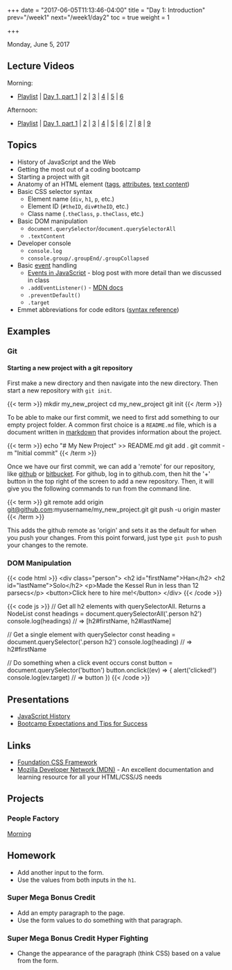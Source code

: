 +++
date = "2017-06-05T11:13:46-04:00"
title = "Day 1: Introduction"
prev="/week1"
next="/week1/day2"
toc = true
weight = 1

+++

<date>Monday, June 5, 2017</date>

## Lecture Videos

Morning:

* [Playlist](https://www.youtube.com/playlist?list=PLuT2TqJuwaY9SEkynJl1LudbfzWqc4l84) | [Day 1, part 1](https://www.youtube.com/watch?v=mhtpxtVSwfg&index=1&list=PLuT2TqJuwaY9SEkynJl1LudbfzWqc4l84) | [2](https://www.youtube.com/watch?v=9XobHYaiqFs&list=PLuT2TqJuwaY9SEkynJl1LudbfzWqc4l84&index=2) | [3](https://www.youtube.com/watch?v=A_ZQ2vNJVgM&list=PLuT2TqJuwaY9SEkynJl1LudbfzWqc4l84&index=3) | [4](https://www.youtube.com/watch?v=BmLs_5G1y2E&list=PLuT2TqJuwaY9SEkynJl1LudbfzWqc4l84&index=4) | [5](https://www.youtube.com/watch?v=OxNNiwMyKtA&list=PLuT2TqJuwaY9SEkynJl1LudbfzWqc4l84&index=5) | [6](https://www.youtube.com/watch?v=O6jH7kvNiqs&list=PLuT2TqJuwaY9SEkynJl1LudbfzWqc4l84&index=6)

Afternoon:

* [Playlist](https://www.youtube.com/playlist?list=PLuT2TqJuwaY9uIH9AFDZUyfalE-tY8REa) | [Day 1, part 1](https://www.youtube.com/watch?v=q_K_XXxfcsE&index=1&list=PLuT2TqJuwaY9uIH9AFDZUyfalE-tY8REa) | [2](https://www.youtube.com/watch?v=gX8YH7xXOqo&index=2&list=PLuT2TqJuwaY9uIH9AFDZUyfalE-tY8REa) | [3](https://www.youtube.com/watch?v=qQRQ4SwRLqA&index=3&list=PLuT2TqJuwaY9uIH9AFDZUyfalE-tY8REa) | [4](https://www.youtube.com/watch?v=UdofFaQQV4Y&index=4&list=PLuT2TqJuwaY9uIH9AFDZUyfalE-tY8REa) | [5](https://www.youtube.com/watch?v=A8_DUjAaNDE&index=5&list=PLuT2TqJuwaY9uIH9AFDZUyfalE-tY8REa) | [6](https://www.youtube.com/watch?v=N4iPjyE6Hic&index=6&list=PLuT2TqJuwaY9uIH9AFDZUyfalE-tY8REa) | [7](https://www.youtube.com/watch?v=spGLEQyrC5M&index=7&list=PLuT2TqJuwaY9uIH9AFDZUyfalE-tY8REa) | [8](https://www.youtube.com/watch?v=3JqiHc3aHuw&index=8&list=PLuT2TqJuwaY9uIH9AFDZUyfalE-tY8REa) | [9](https://www.youtube.com/watch?v=r5xS1HdC7c4&index=9&list=PLuT2TqJuwaY9uIH9AFDZUyfalE-tY8REa)

## Topics

* History of JavaScript and the Web
* Getting the most out of a coding bootcamp
* Starting a project with git
* Anatomy of an HTML element ([tags](https://developer.mozilla.org/en-US/docs/Web/HTML/Element), [attributes](https://developer.mozilla.org/en-US/docs/Web/HTML/Attributes), [text content](https://developer.mozilla.org/en-US/docs/Web/API/Node/textContent))
* Basic CSS selector syntax
  * Element name (`div`, `h1`, `p`, etc.)
  * Element ID (`#theID`, `div#theID`, etc.)
  * Class name (`.theClass`, `p.theClass`, etc.)
* Basic DOM manipulation
  * `document.querySelector`/`document.querySelectorAll`
  * `.textContent`
* Developer console
  * `console.log`
  * `console.group/.groupEnd/.groupCollapsed`
* Basic [event](https://www.w3schools.com/js/js_events.asp) handling
  * [Events in JavaScript](https://www.kirupa.com/html5/javascript_events.htm) - blog post with more detail than we discussed in class
  * `.addEventListener()` - [MDN docs](https://developer.mozilla.org/en-US/docs/Web/API/EventTarget/addEventListener)
  * `.preventDefault()`
  * `.target`
* Emmet abbreviations for code editors ([syntax reference](https://docs.emmet.io/abbreviations/syntax/))

## Examples

### Git

#### Starting a new project with a git repository

First make a new directory and then navigate into the new directory.  Then start a new repository with `git init`.

{{< term >}}
mkdir my_new_project
cd my_new_project
git init
{{< /term >}}

To be able to make our first commit, we need to first add something to our empty project folder.  A common first choice is a `README.md` file, which is a document written in [markdown](https://guides.github.com/features/mastering-markdown/) that provides information about the project.

{{< term >}}
echo "# My New Project" >> README.md
git add .
git commit -m "Initial commit"
{{< /term >}}

Once we have our first commit, we can add a 'remote' for our repository, like [github](https://github.com) or [bitbucket](https://bitbucket.org/).  For github, log in to github.com, then hit the '+' button in the top right of the screen to add a new repository.  Then, it will give you the following commands to run from the command line.

{{< term >}}
git remote add origin git@github.com:myusername/my_new_project.git
git push -u origin master
{{< /term >}}

This adds the github remote as 'origin' and sets it as the default for when you push your changes.  From this point forward, just type `git push` to push your changes to the remote.

### DOM Manipulation
{{< code html >}}
&lt;div class=&quot;person&quot;&gt;
  &lt;h2 id=&quot;firstName&quot;>Han&lt;/h2&gt;
  &lt;h2 id=&quot;lastName&quot;>Solo&lt;/h2&gt;
  &lt;p>Made the Kessel Run in less than 12 parsecs&lt;/p&gt;
  &lt;button>Click here to hire me!&lt;/button&gt;
&lt;/div&gt;
{{< /code >}}

{{< code js >}}
// Get all h2 elements with querySelectorAll. Returns a NodeList
const headings = document.querySelectorAll('.person h2')
console.log(headings) 
// => [h2#firstName, h2#lastName]

// Get a single element with querySelector
const heading = document.querySelector('.person h2')
console.log(heading)
// => h2#firstName

// Do something when a click event occurs
const button = document.querySelector('button')
button.onclick((ev) => {
  alert('clicked!')
  console.log(ev.target)
  // => button
})
{{< /code >}}

## Presentations
* <a target="_blank" href="/history-of-the-web.pdf">JavaScript History</a>
* <a target="_blank" href="/bootcamp-success.pdf">Bootcamp Expectations and Tips for Success</a>

## Links
* [Foundation CSS Framework](http://foundation.zurb.com)
* [Mozilla Developer Network (MDN)](https://developer.mozilla.org/en-US/) - An excellent documentation and learning resource for all your HTML/CSS/JS needs

## Projects

### People Factory
[Morning](https://github.com/xtbc17s2/people-factory/tree/f1df2ad6cd6f97755e9c79262ccfaa3dcbd6ac79)

## Homework

* Add another input to the form.
* Use the values from both inputs in the `h1`.

### Super Mega Bonus Credit

* Add an empty paragraph to the page.
* Use the form values to do something with that paragraph.

### Super Mega Bonus Credit Hyper Fighting

* Change the appearance of the paragraph (think CSS) based on a value from the form.
